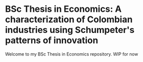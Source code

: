 # BSc Thesis in Economics: A characterization of Colombian industries using Schumpeter's patterns of innovation

Welcome to my BSc Thesis in Economics repository. WIP for now 

